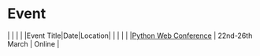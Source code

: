 # Event

|   |   |   |
|Event Title|Date|Location|
|   |   |   |
|[Python Web Conference](ttps://pythonwebconference.com/) | 22nd-26th March | Online |

